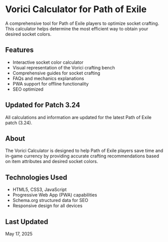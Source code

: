 # Vorici Calculator for Path of Exile

A comprehensive tool for Path of Exile players to optimize socket crafting. This calculator helps determine the most efficient way to obtain your desired socket colors.

## Features

- Interactive socket color calculator
- Visual representation of the Vorici crafting bench
- Comprehensive guides for socket crafting
- FAQs and mechanics explanations
- PWA support for offline functionality
- SEO optimized

## Updated for Patch 3.24

All calculations and information are updated for the latest Path of Exile patch (3.24).

## About

The Vorici Calculator is designed to help Path of Exile players save time and in-game currency by providing accurate crafting recommendations based on item attributes and desired socket colors.

## Technologies Used

- HTML5, CSS3, JavaScript
- Progressive Web App (PWA) capabilities
- Schema.org structured data for SEO
- Responsive design for all devices

## Last Updated

May 17, 2025
